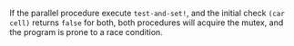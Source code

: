 If the parallel procedure execute `test-and-set!`, and the initial
check `(car cell)` returns `false` for both, both procedures will
acquire the mutex, and the program is prone to a race condition.